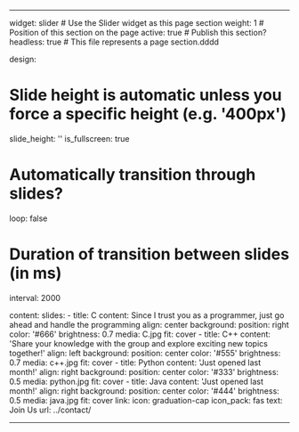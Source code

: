 ---

widget: slider  # Use the Slider widget as this page section
weight: 1  # Position of this section on the page
active: true  # Publish this section?
headless: true  # This file represents a page section.dddd

design:
  # Slide height is automatic unless you force a specific height (e.g. '400px')
  slide_height: ''
  is_fullscreen: true
  # Automatically transition through slides?
  loop: false
  # Duration of transition between slides (in ms)
  interval: 2000

content:
  slides:
    - title: C
      content: Since I trust you as a programmer, just go ahead and handle the programming
      align: center
      background:
        position: right
        color: '#666'
        brightness: 0.7
        media: C.jpg
        fit: cover
    - title: C++
      content: 'Share your knowledge with the group and explore exciting new topics together!'
      align: left
      background:
        position: center
        color: '#555'
        brightness: 0.7
        media: c++.jpg
        fit: cover
    - title: Python
      content: 'Just opened last month!'
      align: right
      background:
        position: center
        color: '#333'
        brightness: 0.5
        media: python.jpg
        fit: cover
    - title: Java
      content: 'Just opened last month!'
      align: right
      background:
        position: center
        color: '#444'
        brightness: 0.5
        media: java.jpg
        fit: cover
      link:
        icon: graduation-cap
        icon_pack: fas
        text: Join Us
        url: ../contact/

---